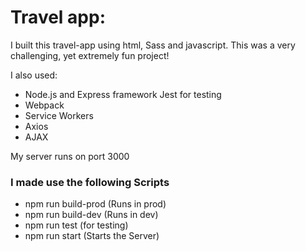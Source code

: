 <h1>Travel app:</h1>
<p>I built this travel-app using html, Sass and javascript. This was a very challenging, yet extremely fun project!</p>
<p>
I also used:
<ul>
<li>Node.js and Express framework
<il>Jest for testing
<li>Webpack
<li>Service Workers
<li>Axios
<li>AJAX
</ul>
My server runs on port 3000
</p>
<h3>I made use the following Scripts</h3>
<ul>
<li>npm run build-prod      (Runs in prod)
<li>npm run build-dev       (Runs in dev)   
<li>npm run test            (for testing)
<li>npm run start           (Starts the Server)
</ul>